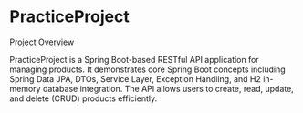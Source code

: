 <h1>PracticeProject</h1>
Project Overview

PracticeProject is a Spring Boot-based RESTful API application for managing products. It demonstrates core Spring Boot concepts including Spring Data JPA, DTOs, Service Layer, Exception Handling, and H2 in-memory database integration. The API allows users to create, read, update, and delete (CRUD) products efficiently.

